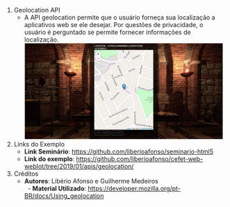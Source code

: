 1. Geolocation API
   - A API geolocation permite que o usuário forneça sua localização a aplicativos web se ele desejar. Por questões de privacidade, o usuário é perguntado se permite fornecer informações de localização.
   ![screenshot](img/screenshot.png)
1. Links do Exemplo
   - **Link Seminário**: https://github.com/liberioafonso/seminario-html5
   - **Link do exemplo**: https://github.com/liberioafonso/cefet-web-weblot/tree/2019/01/apis/geolocation/
1. Créditos
   - **Autores**: Libério Afonso e Guilherme Medeiros   
   - **Material Utilizado**: https://developer.mozilla.org/pt-BR/docs/Using_geolocation
